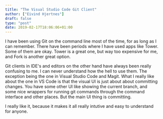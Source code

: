 ```yaml
---
title: "The Visual Studio Code Git Client"
author: ["Eivind Hjertnes"]
draft: false
type: "post"
date: 2019-02-17T18:06:06+01:00
---
```


I have been using Git on the command line most of the time, for as long
as I can remember. There have been periods where I have used apps like
Tower. Some of them are okay. Tower is a great one, but way too
expensive for me, and Fork is another great option.

Git clients in IDE's and editors on the other hand have always been
really confusing to me. I can never understand how the hell to use them.
The exception being the one in Visual Studio Code and Magit. What I
really like about the one in VS Code is that the visual UI is just about
about committing changes. You have some other UI like showing the
current branch, and some nice wrappers for running git commands through
the command interface and other places. But the main UI thing is
committing.

I really like it, because it makes it all really intutive and easy to
understand for anyone.
